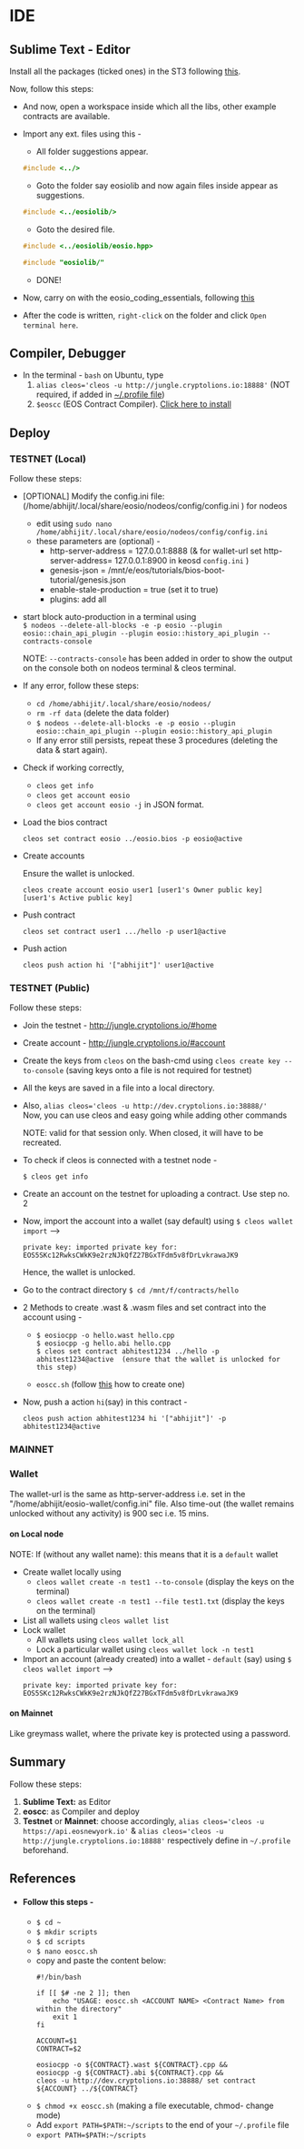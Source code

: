 # IDE
## Sublime Text - Editor
Install all the packages (ticked ones) in the ST3 following [this](https://github.com/abhi3700/my_coding_toolkit/blob/master/sublime_all.md).

Now, follow this steps:
* And now, open a workspace inside which all the libs, other example contracts are available. 
* Import any ext. files using this - 
  - All folder suggestions appear. 
  ```cpp
  #include <../>
  ```
  - Goto the folder say eosiolib and now again files inside appear as suggestions.
  ```cpp
  #include <../eosiolib/>
  ```
  - Goto the desired file.
  ```cpp
  #include <../eosiolib/eosio.hpp>
  ```
  ```cpp
  #include "eosiolib/"
  ```
  - DONE!
 
 * Now, carry on with the eosio_coding_essentials, following [this](https://github.com/abhi3700/My_Learning_EOS/blob/master/my_eosio_essentials.md)
 * After the code is written, `right-click` on the folder and click `Open terminal here`.
## Compiler, Debugger
* In the terminal - `bash` on Ubuntu, type 
  1. `alias cleos='cleos -u http://jungle.cryptolions.io:18888'` (NOT required, if added in [~/.profile file](https://github.com/abhi3700/My_Learning_Linux_essentials/blob/master/commands_all.md#bash-profile))
  2. `$eoscc` (EOS Contract Compiler). [Click here to install](https://github.com/abhi3700/My_Learning_EOS/blob/master/EOSIO_contract_setup.md#follow-this-steps--)

## Deploy
### TESTNET (Local)
Follow these steps:
* [OPTIONAL] Modify the config.ini file: (/home/abhijit/.local/share/eosio/nodeos/config/config.ini
) for nodeos
  - edit using `sudo nano /home/abhijit/.local/share/eosio/nodeos/config/config.ini`
  - these parameters are (optional) - 
    + http-server-address = 127.0.0.1:8888 (& for wallet-url set http-server-address= 127.0.0.1:8900 in keosd `config.ini` )
    + genesis-json = /mnt/e/eos/tutorials/bios-boot-tutorial/genesis.json
    + enable-stale-production = true (set it to true)
    + plugins: add all
* start block auto-production in a terminal using <br/>
  `$ nodeos --delete-all-blocks -e -p eosio --plugin eosio::chain_api_plugin --plugin eosio::history_api_plugin --contracts-console`
  
  NOTE: `--contracts-console` has been added in order to show the output on the console both on nodeos terminal & cleos terminal.
  
* If any error, follow these steps:
  - `cd /home/abhijit/.local/share/eosio/nodeos/`
  - `rm -rf data` (delete the data folder)
  - `$ nodeos --delete-all-blocks -e -p eosio --plugin eosio::chain_api_plugin --plugin eosio::history_api_plugin`
  - If any error still persists, repeat these 3 procedures (deleting the data & start again).
* Check if working correctly,
  - `cleos get info`
  - `cleos get account eosio`
  - `cleos get account eosio -j` in JSON format.
* Load the bios contract
  ```
  cleos set contract eosio ../eosio.bios -p eosio@active
  ```
* Create accounts

  Ensure the wallet is unlocked.
  ```
  cleos create account eosio user1 [user1's Owner public key] [user1's Active public key]
  ```
* Push contract
  ```
  cleos set contract user1 .../hello -p user1@active 
  ```
* Push action
  ```
  cleos push action hi '["abhijit"]' user1@active
  ```
  
### TESTNET (Public)
Follow these steps: 
* Join the testnet - http://jungle.cryptolions.io/#home
* Create account - http://jungle.cryptolions.io/#account
* Create the keys from `cleos` on the bash-cmd using 
  `cleos create key --to-console` (saving keys onto a file is not required for testnet)
* All the keys are saved in a file into a local directory.
* Also, `alias cleos='cleos -u http://dev.cryptolions.io:38888/'` <br/>
  Now, you can use cleos and easy going while adding other commands 
  
  NOTE: valid for that session only. When closed, it will have to be recreated.
  
* To check if cleos is connected with a testnet node -
  ```
  $ cleos get info
  ```
* Create an account on the testnet for uploading a contract. Use step no. 2
* Now, import the account into a wallet (say default) using `$ cleos wallet import` -->
  ```
  private key: imported private key for: EOS5SKc12RwksCWkK9e2rzNJkQfZ27BGxTFdm5v8fDrLvkrawaJK9
  ```

  Hence, the wallet is unlocked.
* Go to the contract directory `$ cd /mnt/f/contracts/hello`
* 2 Methods to create .wast & .wasm files and set contract into the account using -
    - ```
      $ eosiocpp -o hello.wast hello.cpp
      $ eosiocpp -g hello.abi hello.cpp
      $ cleos set contract abhitest1234 ../hello -p abhitest1234@active  (ensure that the wallet is unlocked for this step)
      ```
    - `eoscc.sh` (follow [this](https://github.com/abhi3700/My_Learning_EOS/blob/master/EOSIO_contract_setup.md#follow-this-steps--) how to create one)
* Now, push a action `hi`(say) in this contract - 
  ```
  cleos push action abhitest1234 hi '["abhijit"]' -p abhitest1234@active
  ```
 
  
  
### MAINNET
### Wallet
The wallet-url is the same as http-server-address i.e. set in the "/home/abhijit/eosio-wallet/config.ini" file.
Also time-out (the wallet remains unlocked without any activity) is 900 sec i.e. 15 mins.
#### on Local node
NOTE: If (without any wallet name):
        this means that it is a `default` wallet
        
* Create wallet locally using 
  - `cleos wallet create -n test1 --to-console` (display the keys on the terminal)
  - `cleos wallet create -n test1 --file test1.txt` (display the keys on the terminal)
* List all wallets using `cleos wallet list`
* Lock wallet  
  - All wallets using `cleos wallet lock_all`
  - Lock a particular wallet using `cleos wallet lock -n test1`
* Import an account (already created) into a wallet - `default` (say) using `$ cleos wallet import` -->
  ```
  private key: imported private key for: EOS5SKc12RwksCWkK9e2rzNJkQfZ27BGxTFdm5v8fDrLvkrawaJK9
  ```


#### on Mainnet
Like greymass wallet, where the private key is protected using a password.

## Summary
Follow these steps:
1. **Sublime Text:** as Editor
2. **eoscc**: as Compiler and deploy
3. **Testnet** or **Mainnet**: choose accordingly, `alias cleos='cleos -u https://api.eosnewyork.io'` & `alias cleos='cleos -u http://jungle.cryptolions.io:18888'` respectively define in `~/.profile` beforehand.

## References
* #### Follow this steps - 
  - `$ cd ~`
  - `$ mkdir scripts`
  - `$ cd scripts`
  - `$ nano eoscc.sh`
  - copy and paste the content below:
    ```
    #!/bin/bash

    if [[ $# -ne 2 ]]; then
        echo "USAGE: eoscc.sh <ACCOUNT NAME> <Contract Name> from within the directory"
        exit 1
    fi

    ACCOUNT=$1
    CONTRACT=$2

    eosiocpp -o ${CONTRACT}.wast ${CONTRACT}.cpp && 
    eosiocpp -g ${CONTRACT}.abi ${CONTRACT}.cpp && 
    cleos -u http://dev.cryptolions.io:38888/ set contract ${ACCOUNT} ../${CONTRACT}
    ```
  - `$ chmod +x eoscc.sh` (making a file executable, chmod- change mode)
  - Add `export PATH=$PATH:~/scripts` to the end of your `~/.profile` file
  - `export PATH=$PATH:~/scripts`

